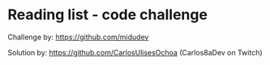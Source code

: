 # Reading list - code challenge

Challenge by: https://github.com/midudev

Solution by: https://github.com/CarlosUlisesOchoa (Carlos8aDev on Twitch)
